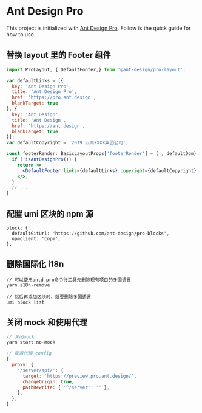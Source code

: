 # Ant Design Pro

This project is initialized with [Ant Design Pro](https://pro.ant.design). Follow is the quick guide for how to use.

## 替换 layout 里的 Footer 组件

```jsx
import ProLayout, { DefaultFooter,} from '@ant-design/pro-layout';

var defaultLinks = [{
  key: 'Ant Design Pro',
  title: 'Ant Design Pro',
  href: 'https://pro.ant.design',
  blankTarget: true
}, {
  key: 'Ant Design',
  title: 'Ant Design',
  href: 'https://ant.design',
  blankTarget: true
}];
var defaultCopyright = '2019 云南XXXX集团公司';

const footerRender: BasicLayoutProps['footerRender'] = (_, defaultDom) => {
  if (!isAntDesignPro()) {
    return <>
      <DefaultFooter links={defaultLinks} copyright={defaultCopyright} />
    </>;
  }
  // ...
}
```

## 配置 umi 区块的 npm 源

```
block: {
  defaultGitUrl: 'https://github.com/ant-design/pro-blocks',
  npmclient: 'cnpm',
},
```

## 删除国际化 i18n

```
// 可以使用antd pro命令行工具先删除现有项目的多国语言
yarn i18n-remove

// 然后再添加区块时，就要删除多国语言
umi block list
```

## 关闭 mock 和使用代理

```js
// 关闭mock
yarn start:no-mock

// 配置代理 config
{
  proxy: {
    '/server/api/': {
      target: 'https://preview.pro.ant.design/',
      changeOrigin: true,
      pathRewrite: { '^/server': '' },
    },
  },
}
```
